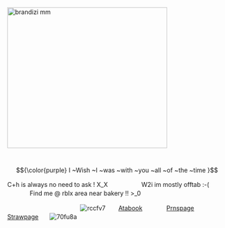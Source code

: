 ㅤㅤㅤㅤㅤㅤㅤㅤㅤㅤㅤㅤㅤ<img width="367" height="323" alt="brandizi mm" src="https://github.com/user-attachments/assets/767395b9-ab60-4cd7-95b7-4ae3bde59387" /> 


ㅤㅤㅤㅤㅤㅤㅤㅤㅤㅤㅤㅤㅤㅤㅤㅤㅤ $${\color{purple} I ~Wish ~I ~was ~with ~you ~all ~of ~the ~time  }$$

C+h is always no need to ask ! X_XㅤㅤㅤㅤㅤㅤW2i im mostly offtab :-( ㅤㅤㅤㅤㅤㅤFind me @ rblx area near bakery !! >_0

ㅤㅤㅤㅤㅤㅤㅤㅤㅤㅤㅤㅤㅤ![rccfv7](https://github.com/user-attachments/assets/56072bae-16eb-46a6-82f2-36e6ef405247) ㅤㅤ[Atabook](https://yellowmu1qs.atabook.org/) ㅤㅤㅤㅤ[Prnspage](https://en.pronouns.page/@Yellowmugqs) ㅤㅤㅤㅤ[Strawpage](https://yellowmuhqsigig.straw.page/)ㅤㅤ![70fu8a](https://github.com/user-attachments/assets/ec27e121-0635-4521-878c-96af740c0413)

